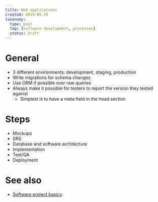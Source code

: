 ```yaml
---
title: Web applications
created: 2019-05-25
taxonomy:
  type: post
  tag: [software development, processes]
  status: draft
---
```


# General
* 3 different environments: development, staging, production
* Write migrations for schema changes
* Use ORM if possible over raw queries
* Always make it possible for testers to report the version they tested against
	* Simplest is to have a meta field in the head section

# Steps
* Mockups
* SRS
* Database and software architecture
* Implementation
* Test/QA
* Deployment

# See also
* [Software project basics](../software-project-basics/article.md)
